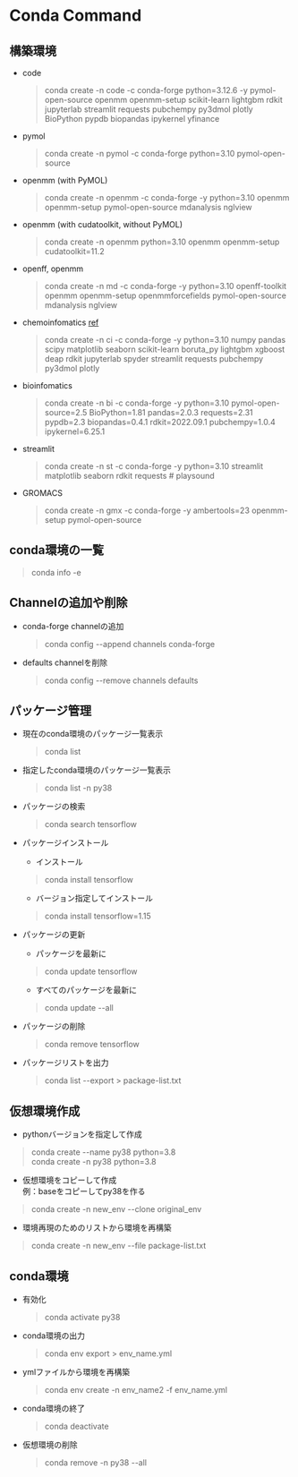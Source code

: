 # Conda Command

## 構築環境
- code
  > conda create -n code -c conda-forge python=3.12.6 -y pymol-open-source openmm openmm-setup scikit-learn lightgbm rdkit jupyterlab streamlit requests pubchempy py3dmol plotly BioPython pypdb biopandas ipykernel yfinance 

- pymol
  > conda create -n pymol -c conda-forge python=3.10 pymol-open-source

- openmm (with PyMOL)
  > conda create -n openmm -c conda-forge -y python=3.10 openmm openmm-setup pymol-open-source mdanalysis nglview

- openmm (with cudatoolkit, without PyMOL)
  > conda create -n openmm python=3.10 openmm openmm-setup cudatoolkit=11.2
  
- openff, openmm
  > conda create -n md -c conda-forge -y python=3.10 openff-toolkit openmm openmm-setup openmmforcefields pymol-open-source mdanalysis nglview

- chemoinfomatics [ref](https://datachemeng.com/post-4358/)
  > conda create -n ci -c conda-forge -y python=3.10  numpy pandas scipy matplotlib seaborn scikit-learn boruta_py lightgbm xgboost deap rdkit jupyterlab spyder streamlit requests pubchempy py3dmol plotly
  
- bioinfomatics
    > conda create -n bi -c conda-forge -y python=3.10 pymol-open-source=2.5 BioPython=1.81 pandas=2.0.3 requests=2.31 pypdb=2.3 biopandas=0.4.1 rdkit=2022.09.1 pubchempy=1.0.4 ipykernel=6.25.1

- streamlit
  > conda create -n st -c conda-forge -y python=3.10 streamlit matplotlib seaborn rdkit requests # playsound

- GROMACS
  > conda create -n gmx -c conda-forge -y ambertools=23 openmm-setup pymol-open-source


## conda環境の一覧
> conda info -e

## Channelの追加や削除
- conda-forge channelの追加
  > conda config --append channels conda-forge

- defaults channelを削除
  > conda config --remove channels defaults

## パッケージ管理
- 現在のconda環境のパッケージ一覧表示
  > conda list
- 指定したconda環境のパッケージ一覧表示
  > conda list -n py38

- パッケージの検索
  > conda search tensorflow

- パッケージインストール
  - インストール
  > conda install tensorflow
  - バージョン指定してインストール
  > conda install tensorflow=1.15

- パッケージの更新
  - パッケージを最新に
  > conda update tensorflow
  - すべてのパッケージを最新に
  > conda update --all

- パッケージの削除
  > conda remove tensorflow

- パッケージリストを出力
  > conda list --export > package-list.txt


## 仮想環境作成
-  pythonバージョンを指定して作成
> conda create --name py38 python=3.8  
> conda create -n py38 python=3.8

- 仮想環境をコピーして作成  
例：baseをコピーしてpy38を作る

> conda create -n new_env --clone original_env

- 環境再現のためのリストから環境を再構築
> conda create -n new_env --file package-list.txt

## conda環境
- 有効化
  > conda activate py38

- conda環境の出力
  > conda env export > env_name.yml

- ymlファイルから環境を再構築
    > conda env create -n env_name2 -f env_name.yml

- conda環境の終了
    > conda deactivate

- 仮想環境の削除
    > conda remove -n py38 --all

